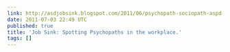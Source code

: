 ```yaml
---
link: http://asdjobsink.blogspot.com/2011/06/psychopath-sociopath-aspd-asd-aspergers.html
date: 2011-07-03 22:49 UTC
published: true
title: 'Job Sink: Spotting Psychopaths in the workplace.'
tags: []
---
```



